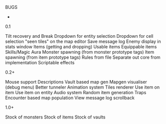 BUGS

-

0.1

Tilt recovery and Break
Dropdown for entity selection
Dropdown for cell selection
"seen tiles" on the map editor
Save message log
Enemy display in stats window
Items (getting and dropping)
	Usable items
	Equippable items
Skills/Magic
Aura
Monster spawning (from monster prototype tags)
Item spawning (from item prototype tags)
Rules from file
Separate out core from implementation
Scriptable effects

0.2+

Mouse support
	Descriptions
Vault based map gen
Mapgen visualiser (debug menu)
Better tunneler
Animation system
Tiles renderer
Use item on item
Use item on entity
Audio system
Random item generation
Traps
Encounter based map population
View message log scrollback

1.0+

Stock of monsters
Stock of items
Stock of vaults